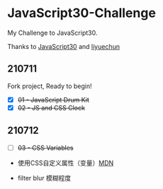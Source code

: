 ﻿# JavaScript30-Challenge

My Challenge to JavaScript30.

Thanks to [JavaScript30](https://github.com/wesbos/JavaScript30) and [liyuechun](https://github.com/liyuechun/JavaScript30-liyuechun)

## 210711

Fork project, Ready to begin!

- [x] ~~01 - JavaScript Drum Kit~~
- [x] ~~02 - JS and CSS Clock~~

## 210712

- [ ] ~~03 - CSS Variables~~

- 使用CSS自定义属性（变量）[MDN](https://developer.mozilla.org/zh-CN/docs/Web/CSS/Using_CSS_custom_properties)

- filter blur 模糊程度


